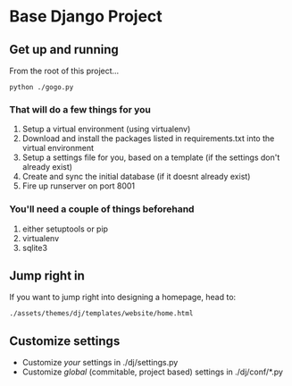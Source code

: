Base Django Project
================

## Get up and running
From the root of this project...

	python ./gogo.py

### That will do a few things for you
1. Setup a virtual environment (using virtualenv)
2. Download and install the packages listed in requirements.txt into the virtual environment
3. Setup a settings file for you, based on a template (if the settings don't already exist)
4. Create and sync the initial database (if it doesnt already exist)
5. Fire up runserver on port 8001

### You'll need a couple of things beforehand
1. either setuptools or pip
2. virtualenv
3. sqlite3

## Jump right in
If you want to jump right into designing a homepage, head to:

	./assets/themes/dj/templates/website/home.html


## Customize settings
- Customize *your* settings in ./dj/settings.py
- Customize *global* (commitable, project based) settings in ./dj/conf/*.py 

